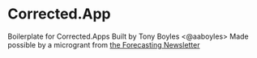 # Corrected.App

Boilerplate for Corrected.Apps
Built by Tony Boyles <@aaboyles>
Made possible by a microgrant from [the Forecasting Newsletter](https://forecasting.substack.com/)

